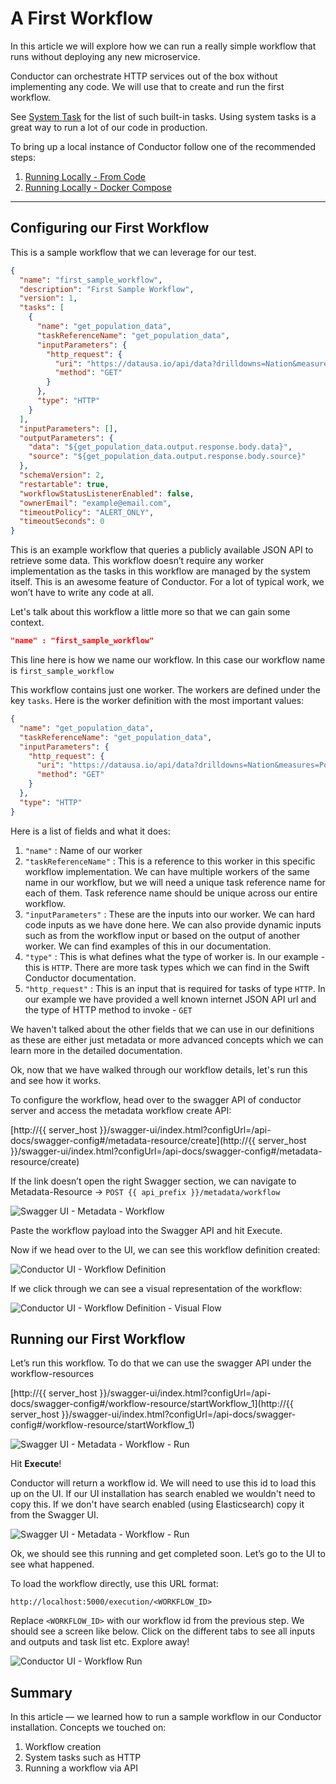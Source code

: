 # A First Workflow

In this article we will explore how we can run a really simple workflow that runs without deploying any new microservice. 

Conductor can orchestrate HTTP services out of the box without implementing any code.  We will use that to create and run the first workflow.

See [System Task](../../reference/systemtasks/index.md) for the list of such built-in tasks.
Using system tasks is a great way to run a lot of our code in production.

To bring up a local instance of Conductor follow one of the recommended steps:

1. [Running Locally - From Code](../../getting-started/running/source.md)
2. [Running Locally - Docker Compose](../../getting-started/running/docker.md)

---

## Configuring our First Workflow

This is a sample workflow that we can leverage for our test.

```json
{
  "name": "first_sample_workflow",
  "description": "First Sample Workflow",
  "version": 1,
  "tasks": [
    {
      "name": "get_population_data",
      "taskReferenceName": "get_population_data",
      "inputParameters": {
        "http_request": {
          "uri": "https://datausa.io/api/data?drilldowns=Nation&measures=Population",
          "method": "GET"
        }
      },
      "type": "HTTP"
    }
  ],
  "inputParameters": [],
  "outputParameters": {
    "data": "${get_population_data.output.response.body.data}",
    "source": "${get_population_data.output.response.body.source}"
  },
  "schemaVersion": 2,
  "restartable": true,
  "workflowStatusListenerEnabled": false,
  "ownerEmail": "example@email.com",
  "timeoutPolicy": "ALERT_ONLY",
  "timeoutSeconds": 0
}
```

This is an example workflow that queries a publicly available JSON API to retrieve some data. This workflow doesn’t
require any worker implementation as the tasks in this workflow are managed by the system itself. This is an awesome
feature of Conductor. For a lot of typical work, we won’t have to write any code at all.

Let's talk about this workflow a little more so that we can gain some context.

```json
"name" : "first_sample_workflow"
```

This line here is how we name our workflow. In this case our workflow name is `first_sample_workflow`

This workflow contains just one worker. The workers are defined under the key `tasks`. Here is the worker definition
with the most important values:

```json
{
  "name": "get_population_data",
  "taskReferenceName": "get_population_data",
  "inputParameters": {
    "http_request": {
      "uri": "https://datausa.io/api/data?drilldowns=Nation&measures=Population",
      "method": "GET"
    }
  },
  "type": "HTTP"
}
```

Here is a list of fields and what it does:

1. `"name"` : Name of our worker
2. `"taskReferenceName"` : This is a reference to this worker in this specific workflow implementation. We can have multiple
   workers of the same name in our workflow, but we will need a unique task reference name for each of them. Task
   reference name should be unique across our entire workflow.
3. `"inputParameters"` : These are the inputs into our worker. We can hard code inputs as we have done here. We can
   also provide dynamic inputs such as from the workflow input or based on the output of another worker. We can find
   examples of this in our documentation.
4. `"type"` : This is what defines what the type of worker is. In our example - this is `HTTP`. There are more task
   types which we can find in the Swift Conductor documentation.
5. `"http_request"` : This is an input that is required for tasks of type `HTTP`. In our example we have provided a well
   known internet JSON API url and the type of HTTP method to invoke - `GET`

We haven't talked about the other fields that we can use in our definitions as these are either just
metadata or more advanced concepts which we can learn more in the detailed documentation.

Ok, now that we have walked through our workflow details, let's run this and see how it works.

To configure the workflow, head over to the swagger API of conductor server and access the metadata workflow create API:

[http://{{ server_host }}/swagger-ui/index.html?configUrl=/api-docs/swagger-config#/metadata-resource/create](http://{{ server_host }}/swagger-ui/index.html?configUrl=/api-docs/swagger-config#/metadata-resource/create)

If the link doesn’t open the right Swagger section, we can navigate to Metadata-Resource
→ `POST {{ api_prefix }}/metadata/workflow`

![Swagger UI - Metadata - Workflow](img/metadataWorkflowPost.png)

Paste the workflow payload into the Swagger API and hit Execute.

Now if we head over to the UI, we can see this workflow definition created:

![Conductor UI - Workflow Definition](img/uiWorkflowDefinition.png)

If we click through we can see a visual representation of the workflow:

![Conductor UI - Workflow Definition - Visual Flow](img/uiWorkflowDefinitionVisual.png)

## Running our First Workflow

Let’s run this workflow. To do that we can use the swagger API under the workflow-resources

[http://{{ server_host }}/swagger-ui/index.html?configUrl=/api-docs/swagger-config#/workflow-resource/startWorkflow_1](http://{{ server_host }}/swagger-ui/index.html?configUrl=/api-docs/swagger-config#/workflow-resource/startWorkflow_1)

![Swagger UI - Metadata - Workflow - Run](img/metadataWorkflowRun.png)

Hit **Execute**!

Conductor will return a workflow id. We will need to use this id to load this up on the UI. If our UI installation has
search enabled we wouldn't need to copy this. If we don't have search enabled (using Elasticsearch) copy it from the
Swagger UI.

![Swagger UI - Metadata - Workflow - Run](img/workflowRunIdCopy.png)

Ok, we should see this running and get completed soon. Let’s go to the UI to see what happened.

To load the workflow directly, use this URL format:

```
http://localhost:5000/execution/<WORKFLOW_ID>
```

Replace `<WORKFLOW_ID>` with our workflow id from the previous step. We should see a screen like below. Click on the
different tabs to see all inputs and outputs and task list etc. Explore away!

![Conductor UI - Workflow Run](img/workflowLoaded.png)

## Summary

In this article — we learned how to run a sample workflow in our Conductor installation. Concepts we touched on:

1. Workflow creation
2. System tasks such as HTTP
3. Running a workflow via API
